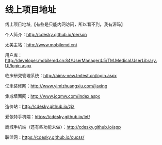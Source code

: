 # 线上项目地址
线上项目地址,【有些是只能内网访问，所以看不到，我有源码】

个人简介：http://cdesky.github.io/person

太美主站：http://www.mobilemd.cn/

用户库：http://developer.mobilemd.cn:84/UserManager4.5/TM.Medical.UserLibrary.UI/login.aspx

临床研究管理系统：http://aims-new.tmtest.cn/login.aspx

亿米装修网：http://www.yimizhuangxiu.com/jiaxing

集成墙面网：http://www.jcqmw.com/Index.aspx

造价站：http://cdesky.github.io/zjz

爱依特手机端：https://cdesky.github.io/let/

商城手机端（还有些功能未做）：http://cdesky.github.io/app

联盟网：https://cdesky.github.io/cucss/
